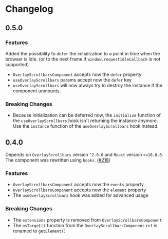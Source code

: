 # Changelog

## 0.5.0

### Features

Added the possibility to `defer` the initialization to a point in time when the browser is idle. (or to the next frame if `window.requestIdleCallback` is not supported) 
- `OverlayScrollbarsComponent` accepts now the `defer` property
- `useOverlayScrollbars` params accept now the `defer` key
- `useOverlayScrollbars` will now always try to destroy the instance if the component unmounts.

### Breaking Changes

- Because initialization can be deferred now, the `initialize` function of the `useOverlayScrollbars` hook isn't returning the instance anymore. Use the `instance` function of the `useOverlayScrollbars` hook instead.

## 0.4.0

Depends on `OverlayScrollbars` version `^2.0.0` and `React` version `>=16.8.0`.  
The component was rewritten using `hooks`. ([#218](https://github.com/KingSora/OverlayScrollbars/pull/218))

### Features

- `OverlayScrollbarsComponent` accepts now the `events` property
- `OverlayScrollbarsComponent` accepts now the `element` property
- The `useOverlayScrollbars` hook was added for advanced usage 

### Breaking Changes

- The `extensions` property is removed from `OverlayScrollbarsComponent`
- The `osTarget()` function from the `OverlayScrollbarsComponent` `ref` is renamed to `getElement()`